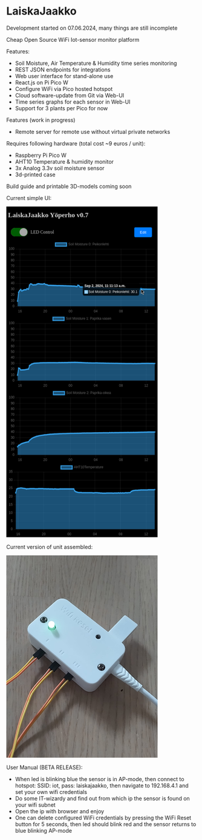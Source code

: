 # LaiskaJaakko

Development started on 07.06.2024, many things are still incomplete

Cheap Open Source WiFi Iot-sensor monitor platform

Features:
- Soil Moisture, Air Temperature & Humidity time series monitoring
- REST JSON endpoints for integrations
- Web user interface for stand-alone use
- React.js on Pi Pico W
- Configure WiFi via Pico hosted hotspot
- Cloud software-update from Git via Web-UI
- Time series graphs for each sensor in Web-UI
- Support for 3 plants per Pico for now

Features (work in progress)
- Remote server for remote use without virtual private networks

Requires following hardware (total cost ~9 euros / unit):
- Raspberry Pi Pico W
- AHT10 Temperature & humidity monitor
- 3x Analog 3.3v soil moisture sensor
- 3d-printed case

Build guide and printable 3D-models coming soon

Current simple UI:

<img src="https://github.com/snuarrow/LaiskaJaakko/blob/images-to-readme/media/ui-v2.png?raw=true" alt="Current UI" width="400"/>

Current version of unit assembled:

<img src="https://github.com/snuarrow/LaiskaJaakko/blob/images-to-readme/media/assembly-v3.jpeg?raw=true" alt="Current UI" width="400"/>


User Manual (BETA RELEASE):
- When led is blinking blue the sensor is in AP-mode, then connect to hotspot: SSID: iot, pass: laiskajaakko, then navigate to 192.168.4.1 and set your own wifi credentials
- Do some IT-wizardy and find out from which ip the sensor is found on your wifi subnet
- Open the ip with browser and enjoy
- One can delete configured WiFi credentials by pressing the WiFi Reset button for 5 seconds, then led should blink red and the sensor returns to blue blinking AP-mode
